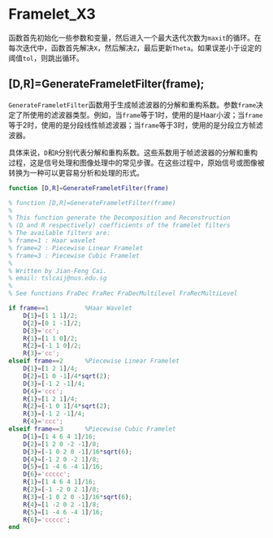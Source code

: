 # Framelet_X3
函数首先初始化一些参数和变量，然后进入一个最大迭代次数为`maxit`的循环。在每次迭代中，函数首先解决`X`，然后解决`Z`，最后更新`Theta`。如果误差小于设定的阈值`tol`，则跳出循环。
## [D,R]=GenerateFrameletFilter(frame);
`GenerateFrameletFilter`函数用于生成帧滤波器的分解和重构系数。参数`frame`决定了所使用的滤波器类型。例如，当`frame`等于1时，使用的是Haar小波；当`frame`等于2时，使用的是分段线性帧滤波器；当`frame`等于3时，使用的是分段立方帧滤波器。

具体来说，`D`和`R`分别代表分解和重构系数。这些系数用于帧滤波器的分解和重构过程，这是信号处理和图像处理中的常见步骤。在这些过程中，原始信号或图像被转换为一种可以更容易分析和处理的形式。
```Matlab
function [D,R]=GenerateFrameletFilter(frame)

% function [D,R]=GenerateFrameletFilter(frame)
%
% This function generate the Decomposition and Reconstruction
% (D and R respectively) coefficients of the framelet filters
% The available filters are:
% frame=1 : Haar wavelet
% frame=2 : Piecewise Linear Framelet
% frame=3 : Piecewise Cubic Framelet
%
% Written by Jian-Feng Cai.
% email: tslcaij@nus.edu.sg
%
% See functions FraDec FraRec FraDecMultilevel FraRecMultiLevel

if frame==1          %Haar Wavelet
    D{1}=[1 1 1]/2;
    D{2}=[0 1 -1]/2;
    D{3}='cc';
    R{1}=[1 1 0]/2;
    R{2}=[-1 1 0]/2;
    R{3}='cc';
elseif frame==2      %Piecewise Linear Framelet
    D{1}=[1 2 1]/4;
    D{2}=[1 0 -1]/4*sqrt(2);
    D{3}=[-1 2 -1]/4;
    D{4}='ccc';
    R{1}=[1 2 1]/4;
    R{2}=[-1 0 1]/4*sqrt(2);
    R{3}=[-1 2 -1]/4;
    R{4}='ccc';
elseif frame==3      %Piecewise Cubic Framelet
    D{1}=[1 4 6 4 1]/16;
    D{2}=[1 2 0 -2 -1]/8;
    D{3}=[-1 0 2 0 -1]/16*sqrt(6);
    D{4}=[-1 2 0 -2 1]/8;
    D{5}=[1 -4 6 -4 1]/16;
    D{6}='ccccc';
    R{1}=[1 4 6 4 1]/16;
    R{2}=[-1 -2 0 2 1]/8;
    R{3}=[-1 0 2 0 -1]/16*sqrt(6);
    R{4}=[1 -2 0 2 -1]/8;
    R{5}=[1 -4 6 -4 1]/16;
    R{6}='ccccc';
end
```
